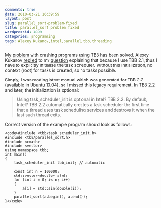 ```yaml
---
comments: true
date: 2010-02-21 16:39:59
layout: post
slug: parallel_sort-problem-fixed
title: parallel_sort problem fixed
wordpressid: 1899
categories: programming
tags: Alexey Kukanov,intel,parallel,tbb,threading
---
```


My [problem](/?p=1891) with crashing programs using TBB has been solved. Alexey Kukanov [replied](http://software.intel.com/en-us/forums/showpost.php?p=110124) to my [question](http://software.intel.com/en-us/forums/showthread.php?t=72130) explaining that because I use TBB 2.1, thus I have to explicitly initialise the task scheduler. Without this initialization, no context (root) for tasks is created, so no tasks possible.





Simply, I was reading latest manual which was generated for TBB 2.2 (available in [Ubuntu 10.04](http://packages.ubuntu.com/lucid/libtbb2)), so I missed this legacy requirement. In TBB 2.2 and later, the initialization is optional:





> Using task_scheduler_init is optional in Intel? TBB 2.2. By default, Intel? TBB 2.2 automatically creates a task scheduler the first time that a thread uses task scheduling services and destroys it when the last such thread exits.





Correct version of the example program should look as follows:




    
    <code>#include <tbb/task_scheduler_init.h>
    #include <tbb/parallel_sort.h>
    #include <cmath>
    #include <vector>
    using namespace tbb;
    int main()
    {
        task_scheduler_init tbb_init; // automatic
    
        const int n = 100000;
        std::vector<double> a(n);
        for (int i = 0; i< n; i++)
        {
            a[i] = std::sin(double(i));
        }
        parallel_sort(a.begin(), a.end());
    }</code>
